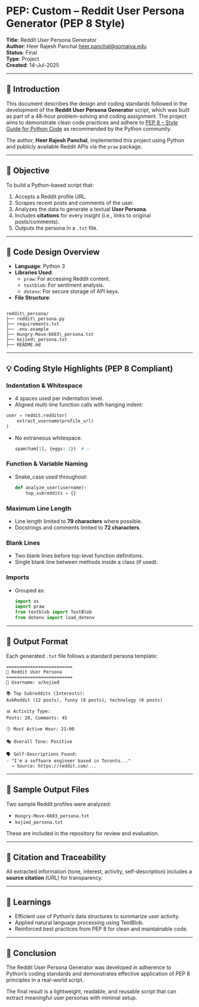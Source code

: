 # PEP: Custom – Reddit User Persona Generator (PEP 8 Style)
**Title**: Reddit User Persona Generator  
**Author**: Heer Rajesh Panchal <heer.panchal@somaiya.edu>  
**Status**: Final  
**Type**: Project  
**Created**: 14-Jul-2025  

---

## 📘 Introduction

This document describes the design and coding standards followed in the development of the **Reddit User Persona Generator** script, which was built as part of a 48-hour problem-solving and coding assignment. The project aims to demonstrate clean code practices and adhere to [PEP 8 – Style Guide for Python Code](https://peps.python.org/pep-0008/) as recommended by the Python community.

The author, **Heer Rajesh Panchal**, implemented this project using Python and publicly available Reddit APIs via the `praw` package.

---

## 🎯 Objective

To build a Python-based script that:
1. Accepts a Reddit profile URL.
2. Scrapes recent posts and comments of the user.
3. Analyzes the data to generate a textual **User Persona**.
4. Includes **citations** for every insight (i.e., links to original posts/comments).
5. Outputs the persona in a `.txt` file.

---

## 🧱 Code Design Overview

- **Language**: Python 3
- **Libraries Used**:
  - `praw`: For accessing Reddit content.
  - `textblob`: For sentiment analysis.
  - `dotenv`: For secure storage of API keys.
- **File Structure**:
```

reddit\_persona/
├── reddit\_persona.py
├── requirements.txt
├── .env.example
├── Hungry-Move-6603\_persona.txt
├── kojied\_persona.txt
├── README.md

````

---

## 💡 Coding Style Highlights (PEP 8 Compliant)

### Indentation & Whitespace

- 4 spaces used per indentation level.
- Aligned multi-line function calls with hanging indent:
```python
user = reddit.redditor(
    extract_username(profile_url)
)
````

* No extraneous whitespace:

  ```python
  spam(ham[1], {eggs: 2})  # ✅
  ```

### Function & Variable Naming

* Snake\_case used throughout:

  ```python
  def analyze_user(username):
      top_subreddits = {}
  ```

### Maximum Line Length

* Line length limited to **79 characters** where possible.
* Docstrings and comments limited to **72 characters**.

### Blank Lines

* Two blank lines before top-level function definitions.
* Single blank line between methods inside a class (if used).

### Imports

* Grouped as:

  ```python
  import os
  import praw
  from textblob import TextBlob
  from dotenv import load_dotenv
  ```

---

## 📄 Output Format

Each generated `.txt` file follows a standard persona template:

```
=========================
🧑 Reddit User Persona
=========================
👤 Username: u/kojied

📚 Top Subreddits (Interests):
AskReddit (12 posts), funny (8 posts), technology (6 posts)

📊 Activity Type:
Posts: 20, Comments: 45

🕓 Most Active Hour: 21:00

🎭 Overall Tone: Positive

🗣️ Self-Descriptions Found:
- "I'm a software engineer based in Toronto..."
  → Source: https://reddit.com/...
```

---

## 🧪 Sample Output Files

Two sample Reddit profiles were analyzed:

* `Hungry-Move-6603_persona.txt`
* `kojied_persona.txt`

These are included in the repository for review and evaluation.

---

## 📎 Citation and Traceability

All extracted information (tone, interest, activity, self-description) includes a **source citation** (URL) for transparency.

---

## 🧠 Learnings

* Efficient use of Python’s data structures to summarize user activity.
* Applied natural language processing using TextBlob.
* Reinforced best practices from PEP 8 for clean and maintainable code.

---

## 📘 Conclusion

The Reddit User Persona Generator was developed in adherence to Python’s coding standards and demonstrates effective application of PEP 8 principles in a real-world script.

The final result is a lightweight, readable, and reusable script that can extract meaningful user personas with minimal setup.

